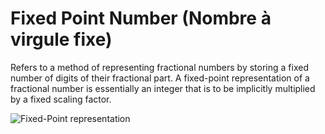 # Fixed Point Number (Nombre à virgule fixe)

Refers to a method of representing fractional numbers by storing a fixed number of digits of their fractional part.
A fixed-point representation of a fractional number is essentially an integer that is to be implicitly multiplied by a fixed scaling factor. 

![Fixed-Point representation](https://thedatabus.io/static/fixed-point-b50cf1e085815f50aba9957d93f351f7.png)

